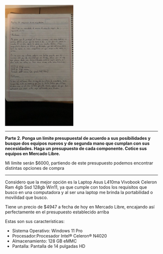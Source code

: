 <img src="https://github.com/gaelcantu66/Informatica/blob/main/images/tarea%201.4.jpg" height="400">

----

**Parte 2. Ponga un límite presupuestal de acuerdo a sus posibilidades y busque dos equipos nuevos y de segunda mano que cumplan con sus necesidades. Haga un presupuesto de cada componente. Cotice sus equipos en Mercado Libre.**

Mi límite serán $6000, partiendo de este presupuesto podemos encontrar distintas opciones de compra

----

 Considero que la mejor opción es la Laptop Asus L410ma Vivobook Celeron Ram 4gb Ssd 128gb Win11, ya que cumple con todos los requisitos que busco en una computadora y al ser una laptop me brinda la portabilidad o movilidad que busco.

 Tiene un precio de $4947 a fecha de hoy en Mercado Libre, encajando así perfectamente en el presupuesto establecido arriba

 Estas son sus características:
+ Sistema Operativo: Windows 11 Pro
+ Procesador:Procesador Intel® Celeron® N4020
+ Almacenamiento: 128 GB eMMC
+ Pantalla: Pantalla de 14 pulgadas HD
